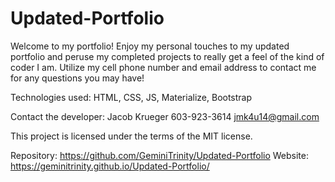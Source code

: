 # Updated-Portfolio

Welcome to my portfolio! Enjoy my personal touches to my updated portfolio and peruse my completed projects to really get a feel of the kind of coder I am. Utilize my cell phone number and email address to contact me for any questions you may have!

Technologies used: HTML, CSS, JS, Materialize, Bootstrap

Contact the developer:
Jacob Krueger
603-923-3614
jmk4u14@gmail.com

This project is licensed under the terms of the MIT license.

Repository: https://github.com/GeminiTrinity/Updated-Portfolio
Website: https://geminitrinity.github.io/Updated-Portfolio/
